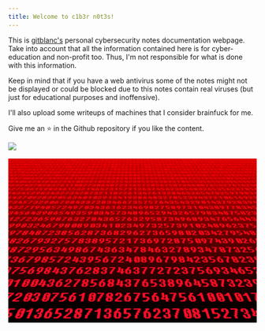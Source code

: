 ```yaml
---
title: Welcome to c1b3r n0t3s!
---
```


This is [gitblanc's](https://github.com/gitblanc/) personal cybersecurity notes documentation webpage. Take into account that all the information contained here is for cyber-education and non-profit too. Thus, I'm not responsible for what is done with this information.

Keep in mind that if you have a web antivirus some of the notes might not be displayed or could be blocked due to this notes contain real viruses (but just for educational purposes and inoffensive).

I'll also upload some writeups of machines that I consider brainfuck for me.

Give me an ⭐️ in the Github repository if you like the content.

<script src="https://tryhackme.com/badge/943872"></script>

<a href="https://www.buymeacoffee.com/gitblanc"><img src="https://img.buymeacoffee.com/button-api/?text=Buy me a sandwich&emoji=🥪&slug=gitblanc&button_colour=FF5F5F&font_colour=ffffff&font_family=Lato&outline_colour=000000&coffee_colour=FFDD00" /></a>

<script data-goatcounter="https://gitblanc.goatcounter.com/count"
        async src="//gc.zgo.at/count.js"></script>


![banner](banner.jpg)
